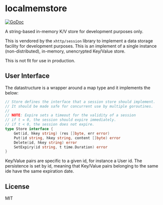 # localmemstore

[![GoDoc](https://godoc.org/github.com/atdiar/localmemstore?status.svg)](https://godoc.org/github.com/atdiar/localmemstore)

A string-based in-memory K/V store for development purposes only.

This is vendored by the `xhttp/session` library to implement a data storage facility for development purposes.
This is an implement of a single instance (non-distributed), in-memory, unencrypted Key/Value store.

This is not fit for use in production.

## User Interface

The datastructure is a wrapper around a map type and it implements the below:

``` go
// Store defines the interface that a session store should implement.
// It should be made safe for concurrent use by multiple goroutines.
//
// NOTE: Expire sets a timeout for the validity of a session
// if t = 0, the session should expire immediately.
// if t < 0, the session does not expire.
type Store interface {
	Get(id, hkey string) (res []byte, err error)
	Put(id string, hkey string, content []byte) error
	Delete(id, hkey string) error
	SetExpiry(id string, t time.Duration) error
}
```



Key/Value pairs are specific to a given id, for instance a User id.
The persistence is set by id, meaning that Key/Value pairs belonging to the same ide have the same expiration date.

## License
MIT
